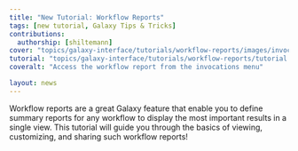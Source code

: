 ```yaml
---
title: "New Tutorial: Workflow Reports"
tags: [new tutorial, Galaxy Tips & Tricks]
contributions:
  authorship: [shiltemann]
cover: "topics/galaxy-interface/tutorials/workflow-reports/images/invocations-list.png"
tutorial: "topics/galaxy-interface/tutorials/workflow-reports/tutorial.html"
coveralt: "Access the workflow report from the invocations menu"

layout: news
---
```


Workflow reports are a great Galaxy feature that enable you to define summary reports for any workflow to display the most important results in a single view. This tutorial will guide you through the basics of viewing, customizing, and sharing such workflow reports!

